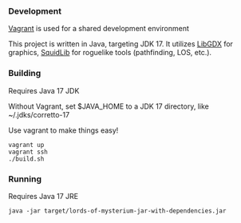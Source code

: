 ### Development
[Vagrant](https://www.vagrantup.com/) is used for a shared development environment

This project is written in Java, targeting JDK 17. It utilizes [LibGDX](https://libgdx.com/) for graphics, [SquidLib](https://github.com/yellowstonegames/SquidLib) for roguelike tools (pathfinding, LOS, etc.).


### Building
Requires Java 17 JDK

Without Vagrant, set $JAVA_HOME to a JDK 17 directory, like ~/.jdks/corretto-17

Use vagrant to make things easy!
```shell
vagrant up
vagrant ssh
./build.sh
```

### Running
Requires Java 17 JRE
```shell
java -jar target/lords-of-mysterium-jar-with-dependencies.jar
```
